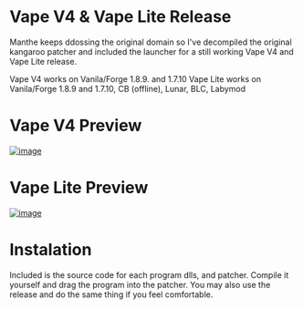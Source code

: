 # Vape V4 & Vape Lite Release

Manthe keeps ddossing the original domain so I've decompiled the original kangaroo patcher and included the launcher for a still working Vape V4 and Vape Lite release.

Vape V4 works on Vanila/Forge 1.8.9. and 1.7.10
Vape Lite works on Vanila/Forge 1.8.9 and 1.7.10, CB (offline), Lunar, BLC, Labymod

# Vape V4 Preview
[![image](https://user-images.githubusercontent.com/74628243/113896600-177fb280-9798-11eb-9895-283a5213ba4c.png)](https://github.com/nivkali/vape/releases/download/v2.5.8/vape.zip)

# Vape Lite Preview
[![image](https://user-images.githubusercontent.com/74628243/113896709-3120fa00-9798-11eb-8d3b-e39d022f48cc.png)](https://github.com/nivkali/vape/releases/download/v2.5.8/vape.zip)

# Instalation
Included is the source code for each program dlls, and patcher. Compile it yourself and drag the program into the patcher.
You may also use the release and do the same thing if you feel comfortable.















































